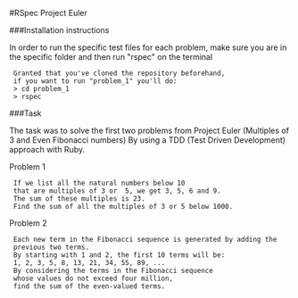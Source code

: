 #RSpec Project Euler

###Installation instructions

In order to run the specific test files for each problem, make sure you are in the specific folder and then run "rspec" on the terminal

     Granted that you've cloned the repository beforehand, 
     if you want to run "problem_1" you'll do:
     > cd problem_1
     > rspec
     
###Task

The task was to solve the first two problems from Project Euler (Multiples of 3 and Even Fibonacci numbers) By using a TDD (Test Driven Development) approach with Ruby.

Problem 1

     If we list all the natural numbers below 10 
     that are multiples of 3 or  5, we get 3, 5, 6 and 9. 
     The sum of these multiples is 23.
     Find the sum of all the multiples of 3 or 5 below 1000.
     
     
Problem 2

     Each new term in the Fibonacci sequence is generated by adding the  
     previous two terms. 
     By starting with 1 and 2, the first 10 terms will be:
     1, 2, 3, 5, 8, 13, 21, 34, 55, 89, ...
     By considering the terms in the Fibonacci sequence 
     whose values do not exceed four million, 
     find the sum of the even-valued terms.
